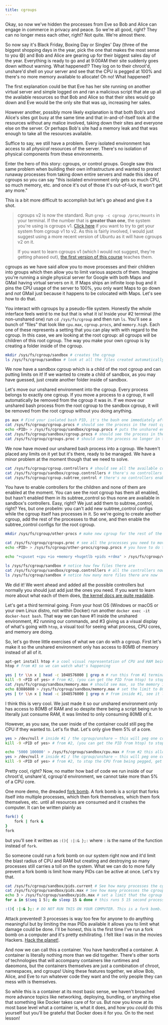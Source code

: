 ```yaml
---
title: cgroups
---
```


Okay, so now we've hidden the processes from Eve so Bob and Alice can engage in commerce in privacy and peace. So we're all good, right? They can no longer mess each other, right? Not quite. We're almost there.

So now say it's Black Friday, Boxing Day or Singles' Day (three of the biggest shopping days in the year, pick the one that makes the most sense to you 😄) and Bob and Alice are gearing up for their biggest sales day of the year. Everything is ready to go and at 9:00AM their site suddenly goes down without warning. What happened!? They log on to their chroot'd, unshare'd shell on your server and see that the CPU is pegged at 100% and there's no more memory available to allocate! Oh no! What happened?

The first explanation could be that Eve has her site running on another virtual server and simple logged on and ran a malicious script that ate up all the available resources so that Bob and Alice so that their sites would go down and Eve would be the only site that was up, increasing her sales.

However another, possibly more likely explanation is that both Bob's and Alice's sites got busy at the same time and that in-and-of-itself took all the resources without any malice involved, taking down their sites and everyone else on the server. Or perhaps Bob's site had a memory leak and that was enough to take all the resources available.

Suffice to say, we still have a problem. Every isolated environment has access to all _physical_ resources of the server. There's no isolation of physical components from these environments.

Enter the hero of this story: cgroups, or control groups. Google saw this same problem when building their own infrastructure and wanted to protect runaway processes from taking down entire servers and made this idea of cgroups so you can say "this isolated environment only gets so much CPU, so much memory, etc. and once it's out of those it's out-of-luck, it won't get any more."

This is a bit more difficult to accomplish but let's go ahead and give it a shot.

> cgroups v2 is now the standard. Run `grep -c cgroup /proc/mounts` in your terminal. If the number that is **greater than one**, the system you're using is cgroups v1. [Click here][move-to-v2] if you want to try to get your system from cgroup v1 to v2. As this is fairly involved, I would just suggest using a more recent version of Ubuntu as it will have cgroups v2 on it.
>
> If you want to learn cgroups v1 (which I would not suggest, they're getting phased out), [the first version of this course][v1] teaches them.

cgroups as we have said allow you to move processes and their children into groups which then allow you to limit various aspects of them. Imagine you're running a single physical server for Google with both Maps and GMail having virtual servers on it. If Maps ships an infinite loop bug and it pins the CPU usage of the server to 100%, you only want Maps to go down and _not_ GMail just because it happens to be colocated with Maps. Let's see how to do that.

You interact with cgroups by a pseudo-file system. Honestly the whole interface feels weird to me but that is what it is! Inside your #2 terminal (the non-unshared one) run `cd /sys/fs/cgroup` and then run `ls`. You'll see a bunch of "files" that look like `cpu.max`, `cgroup.procs`, and `memory.high`. Each one of these represents a setting that you can play with with regard to the cgroup. In this case, we are looking at the root cgroup: all cgroups will be children of this root cgroup. The way you make your own cgroup is by creating a folder inside of the cgroup.

```bash
mkdir /sys/fs/cgroup/sandbox # creates the cgroup
ls /sys/fs/cgroup/sandbox # look at all the files created automatically
```

We now have a sandbox cgroup which is a child of the root cgroup and can putting limits on it! If we wanted to create a child of sandbox, as you may have guessed, just create another folder inside of sandbox.

Let's move our unshared environment into the cgroup. Every process belongs to exactly one cgroup. If you move a process to a cgroup, it will automatically be removed from the cgroup it was in. If we move our unshared bash process from the root cgroup to the sandbox cgroup, it will be removed from the root cgroup without you doing anything.

```bash
ps aux # Find your isolated bash PID, it's the bash one immediately after the unshare
cat /sys/fs/cgroup/cgroup.procs # should see the process in the root cgroup
echo <PID> > /sys/fs/cgroup/sandbox/cgroup.procs # puts the unshared env into the cgroup called sandbox
cat /sys/fs/cgroup/sandbox/cgroup.procs # should see the process in the sandbox cgroup
cat /sys/fs/cgroup/cgroups.proc # should see the process no longer in the root cgroup - processes belong to exactly 1 cgroup
```

We now have moved our unshared bash process into a cgroup. We haven't placed any limits on it yet but it's there, ready to be managed. We have a minor problem at the moment though that we need to solve.

```bash
cat /sys/fs/cgroup/cgroup.controllers # should see all the available controllers
cat /sys/fs/cgroup/sandbox/cgroup.controllers # there's no controllers
cat /sys/fs/cgroup/cgroup.subtree_control # there's no controllers enabled its children
```

You have to enable controllers for the children and none of them are enabled at the moment. You can see the root cgroup has them all enabled, but hasn't enabled them in its subtree_control so thus none are available in sandbox's controllers. Easy, right? We just add them to subtree_control, right? Yes, but one probelm: you can't add new subtree_control configs while the cgroup itself has processes in it. So we're going to create another cgroup, add the rest of the processes to that one, and then enable the subtree_control configs for the root cgroup.

```bash
mkdir /sys/fs/cgroup/other-procs # make new cgroup for the rest of the processes, you can't modify cgroups that have processes and by default Docker doesn't include any subtree_controllers

cat /sys/fs/cgroup/cgroups.proc # see all the processes you need to move, rerun each time after you add as it may move multiple processes at once due to some being parent / child
echo <PID> > /sys/fs/cgroup/other-procs/cgroup.procs # you have to do this one at a time for each process

echo "+cpuset +cpu +io +memory +hugetlb +pids +rdma" > /sys/fs/cgroup/cgroup.subtree_control # add the controllers

ls /sys/fs/cgroup/sandbox # notice how few files there are
cat /sys/fs/cgroup/sandbox/cgroup.controllers # all the controllers now available
ls /sys/fs/cgroup/sandbox # notice how many more files there are now
```

We did it! We went ahead and added all the possible controllers but normally you should just add just the ones you need. If you want to learn more about what each of them does, [the kernel docs are quite readable][kernel].

Let's get a third terminal going. From your host OS (Windows or macOS or your own Linux distro, not within Docker) run another `docker exec -it docker-host bash`. That way we can have #1 inside the unshared environment, #2 running our commands, and #3 giving us a visual display of what's going with `htop`, a visual tool for seeing what process, CPU cores, and memory are doing.

So, let's go three little exercises of what we can do with a cgroup. First let's make it so the unshared environment only has access to 80MB of memory instead of all of it.

```bash
apt-get install htop # a cool visual representation of CPU and RAM being used
htop # from #3 so we can watch what's happening

yes | tr \\n x | head -c 1048576000 | grep n # run this from #1 terminal and watch it in htop to see it consume about a gig of RAM and 100% of CPU core
kill -9 <PID of yes> # from #2, (you can get the PID from htop) to stop the CPU from being pegged and memory from being consumed
cat /sys/fs/cgroup/sandbox/memory.max # should see max, so the memory is unlimited
echo 83886080 > /sys/fs/cgroup/sandbox/memory.max # set the limit to 80MB of RAM (the number is 80MB in bytes)
yes | tr \\n x | head -c 1048576000 | grep n # from inside #1, see it limit the RAM taken up; because the RAM is limited, the CPU usage is limited
```

I think this is very cool. We just made it so our unshared environment only has access to 80MB of RAM and so despite there being a script being run to literally just consume RAM, it was limited to only consuming 80MB of it.

However, as you saw, the user inside of the container could still peg the CPU if they wanted to. Let's fix that. Let's only give them 5% of a core.

```bash
yes > /dev/null # inside #1 / the cgroup/unshare – this will peg one core of a CPU at 100% of the resources available, see it peg 1 CPU
kill -9 <PID of yes> # from #2, (you can get the PID from htop) to stop the CPU from being pegged

echo '5000 100000' > /sys/fs/cgroup/sandbox/cpu.max # from #2 this allows the cgroup to only use 5% of a CPU
yes > /dev/null # inside #1 / the cgroup/unshare – this will peg one core of a CPU at 5% since we limited it
kill -9 <PID of yes> # from #2, to stop the CPU from being pegged, get the PID from htop
```

Pretty cool, right? Now, no matter how bad of code we run inside of our chroot'd, unshare'd, cgroup'd environment, we cannot take more than 5% of a CPU core.

One more demo, the dreaded [fork bomb][fork-bomb]. A fork bomb is a script that forks itself into multiple processes, which then fork themselves, which them fork themselves, etc. until all resources are consumed and it crashes the computer. It can be written plainly as

```bash
fork() {
    fork | fork &
}
fork
```

but you'll see it written as `:(){ :|:& };:` where `:` is the name of the function instead of `fork`.

So someone could run a fork bomb on our system right now and it'd limit the blast radius of CPU and RAM but creating and destroying so many processes still carries a toll on the system. What we can do to more fully prevent a fork bomb is limit how many PIDs can be active at once. Let's try that.

```bash
cat /sys/fs/cgroup/sandbox/pids.current # See how many processes the cgroup has at the moment
cat /sys/fs/cgroup/sandbox/pids.max # See how many processes the cgroup can create before being limited (max)
echo 3 > /sys/fs/cgroup/sandbox/pids.max # set a limit that the cgroup can only run 3 processes at a time
for a in $(seq 1 5); do sleep 15 & done # this runs 5 15 second processes that run and then stop. run this from within #2 and watch it work. now run it in #1 and watch it not be able to. it will have to retry several times

:(){ :|:& };: # DO NOT RUN THIS ON YOUR COMPUTER. This is a fork bomb. If not accounted for, this would bring down your computer. However we can safely run inside our #1 because we've limited the amount of PIDs available. It will end up spawning about 100 processes total but eventually will run out of forks to fork.
```

Attack prevented! 3 processes is way too few for anyone to do anything meaningful but by limiting the max PIDs available it allows you to limit what damage could be done. I'll be honest, this is the first time I've run a fork bomb on a computer and it's pretty exhilirating. I felt like I was in the movies Hackers. [Hack the planet!][hackers].

And now we can call this a container. You have handcrafted a container. A container is literally nothing more than we did together. There's other sorts of technologies that will accompany containers like runtimes and daeomons, but the containers themselves are just a combination of chroot, namespaces, and cgroups! Using these features together, we allow Bob, Alice, and Eve to run whatever code they want and the only people they can mess with is themselves.

So while this is a container at its most basic sense, we haven't broached more advance topics like networking, deploying, bundling, or anything else that something like Docker takes care of for us. But now you know at its most base level what a container is, what it does, and how you _could_ do this yourself but you'll be grateful that Docker does it for you. On to the next lesson!

[move-to-v2]: https://medium.com/@charles.vissol/cgroup-v2-in-details-8c138088f9ba#aa07
[v1]: https://btholt.github.io/complete-intro-to-containers/cgroups
[kernel]: https://docs.kernel.org/admin-guide/cgroup-v2.html#controllers
[fork-bomb]: https://en.wikipedia.org/wiki/Fork_bomb
[hackers]: https://youtu.be/Rn2cf_wJ4f4
